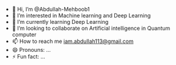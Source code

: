 - 👋 Hi, I’m @Abdullah-Mehboob1
- 👀 I’m interested in Machine learning and Deep Learning
- 🌱 I’m currently learning Deep Learning
- 💞️ I’m looking to collaborate on Artificial intelligence in Quantum computer 
- 📫 How to reach me iam.abdullah113@gmail.com
- 😄 Pronouns: ...
- ⚡ Fun fact: ...

<!---
Abdullah-Mehboob1/Abdullah-Mehboob1 is a ✨ special ✨ repository because its `README.md` (this file) appears on your GitHub profile.
You can click the Preview link to take a look at your changes.
--->
